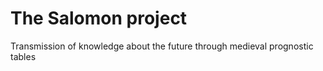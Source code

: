# The Salomon project
Transmission of knowledge about the future through medieval prognostic tables
